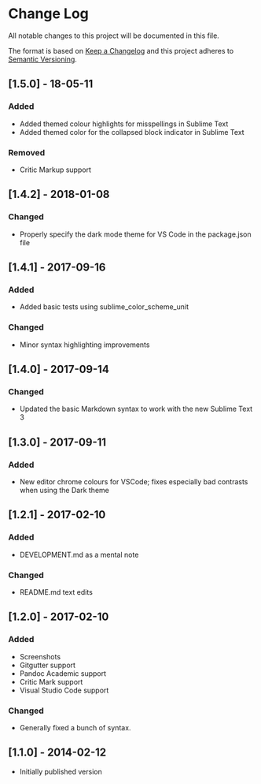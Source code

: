 # Change Log
All notable changes to this project will be documented in this file.

The format is based on [Keep a Changelog](http://keepachangelog.com/)
and this project adheres to [Semantic Versioning](http://semver.org/).

## [1.5.0] - 18-05-11
### Added
- Added themed colour highlights for misspellings in Sublime Text
- Added themed color for the collapsed block indicator in Sublime Text

### Removed
- Critic Markup support

## [1.4.2] - 2018-01-08
### Changed
- Properly specify the dark mode theme for VS Code in the package.json file

## [1.4.1] - 2017-09-16
### Added
- Added basic tests using sublime_color_scheme_unit

### Changed
- Minor syntax highlighting improvements

## [1.4.0] - 2017-09-14
### Changed
- Updated the basic Markdown syntax to work with the new Sublime Text 3

## [1.3.0] - 2017-09-11
### Added
- New editor chrome colours for VSCode; fixes especially bad contrasts when using the Dark theme

## [1.2.1] - 2017-02-10
### Added
- DEVELOPMENT.md as a mental note

### Changed
- README.md text edits

## [1.2.0] - 2017-02-10
### Added
- Screenshots
- Gitgutter support
- Pandoc Academic support
- Critic Mark support
- Visual Studio Code support

### Changed
- Generally fixed a bunch of syntax.

## [1.1.0] - 2014-02-12
- Initially published version
